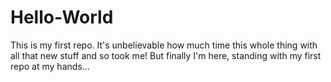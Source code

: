 # Hello-World
This is my first repo.
It's unbelievable how much time this whole thing with all that new stuff and so took me!
But finally I'm here, standing with my first repo at my hands...
